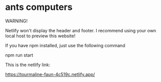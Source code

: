# ants computers
WARNING!

Netlify won't display the header and footer. I recommend using your own local host to preview this website! 

If you have npm installed, just use the following command

npm run start

This is the netlify link:

https://tourmaline-faun-4c519c.netlify.app/


